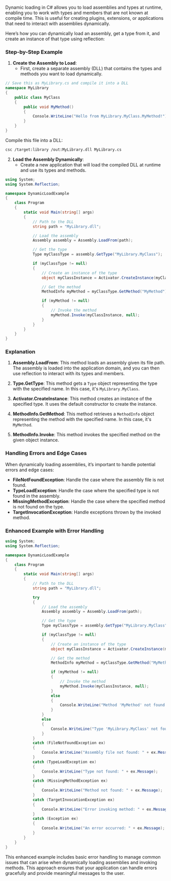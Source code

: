 Dynamic loading in C# allows you to load assemblies and types at runtime, enabling you to work with types and members that are not known at compile time. This is useful for creating plugins, extensions, or applications that need to interact with assemblies dynamically.

Here’s how you can dynamically load an assembly, get a type from it, and create an instance of that type using reflection:

### Step-by-Step Example

1. **Create the Assembly to Load**:
   - First, create a separate assembly (DLL) that contains the types and methods you want to load dynamically.

```csharp
// Save this as MyLibrary.cs and compile it into a DLL
namespace MyLibrary
{
    public class MyClass
    {
        public void MyMethod()
        {
            Console.WriteLine("Hello from MyLibrary.MyClass.MyMethod!");
        }
    }
}
```

Compile this file into a DLL:

```sh
csc /target:library /out:MyLibrary.dll MyLibrary.cs
```

2. **Load the Assembly Dynamically**:
   - Create a new application that will load the compiled DLL at runtime and use its types and methods.

```csharp
using System;
using System.Reflection;

namespace DynamicLoadExample
{
    class Program
    {
        static void Main(string[] args)
        {
            // Path to the DLL
            string path = "MyLibrary.dll";

            // Load the assembly
            Assembly assembly = Assembly.LoadFrom(path);

            // Get the type
            Type myClassType = assembly.GetType("MyLibrary.MyClass");

            if (myClassType != null)
            {
                // Create an instance of the type
                object myClassInstance = Activator.CreateInstance(myClassType);

                // Get the method
                MethodInfo myMethod = myClassType.GetMethod("MyMethod");

                if (myMethod != null)
                {
                    // Invoke the method
                    myMethod.Invoke(myClassInstance, null);
                }
            }
        }
    }
}
```

### Explanation

1. **Assembly.LoadFrom**: This method loads an assembly given its file path. The assembly is loaded into the application domain, and you can then use reflection to interact with its types and members.

2. **Type.GetType**: This method gets a `Type` object representing the type with the specified name. In this case, it's `MyLibrary.MyClass`.

3. **Activator.CreateInstance**: This method creates an instance of the specified type. It uses the default constructor to create the instance.

4. **MethodInfo.GetMethod**: This method retrieves a `MethodInfo` object representing the method with the specified name. In this case, it's `MyMethod`.

5. **MethodInfo.Invoke**: This method invokes the specified method on the given object instance.

### Handling Errors and Edge Cases

When dynamically loading assemblies, it’s important to handle potential errors and edge cases:

- **FileNotFoundException**: Handle the case where the assembly file is not found.
- **TypeLoadException**: Handle the case where the specified type is not found in the assembly.
- **MissingMethodException**: Handle the case where the specified method is not found on the type.
- **TargetInvocationException**: Handle exceptions thrown by the invoked method.

### Enhanced Example with Error Handling

```csharp
using System;
using System.Reflection;

namespace DynamicLoadExample
{
    class Program
    {
        static void Main(string[] args)
        {
            // Path to the DLL
            string path = "MyLibrary.dll";

            try
            {
                // Load the assembly
                Assembly assembly = Assembly.LoadFrom(path);

                // Get the type
                Type myClassType = assembly.GetType("MyLibrary.MyClass");

                if (myClassType != null)
                {
                    // Create an instance of the type
                    object myClassInstance = Activator.CreateInstance(myClassType);

                    // Get the method
                    MethodInfo myMethod = myClassType.GetMethod("MyMethod");

                    if (myMethod != null)
                    {
                        // Invoke the method
                        myMethod.Invoke(myClassInstance, null);
                    }
                    else
                    {
                        Console.WriteLine("Method 'MyMethod' not found in type 'MyLibrary.MyClass'.");
                    }
                }
                else
                {
                    Console.WriteLine("Type 'MyLibrary.MyClass' not found in assembly.");
                }
            }
            catch (FileNotFoundException ex)
            {
                Console.WriteLine("Assembly file not found: " + ex.Message);
            }
            catch (TypeLoadException ex)
            {
                Console.WriteLine("Type not found: " + ex.Message);
            }
            catch (MissingMethodException ex)
            {
                Console.WriteLine("Method not found: " + ex.Message);
            }
            catch (TargetInvocationException ex)
            {
                Console.WriteLine("Error invoking method: " + ex.Message);
            }
            catch (Exception ex)
            {
                Console.WriteLine("An error occurred: " + ex.Message);
            }
        }
    }
}
```

This enhanced example includes basic error handling to manage common issues that can arise when dynamically loading assemblies and invoking methods. This approach ensures that your application can handle errors gracefully and provide meaningful messages to the user.